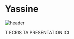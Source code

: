 # Yassine
![header](https://capsule-render.vercel.app/api?type=waving&color=auto&height=220&section=header&text=Yassine&fontSize=60&animation=fadeIn&fontAlignY=38&desc=C%2B%2B%20Developer&descAlignY=51&descAlign=62)

T ECRIS TA PRESENTATION ICI
